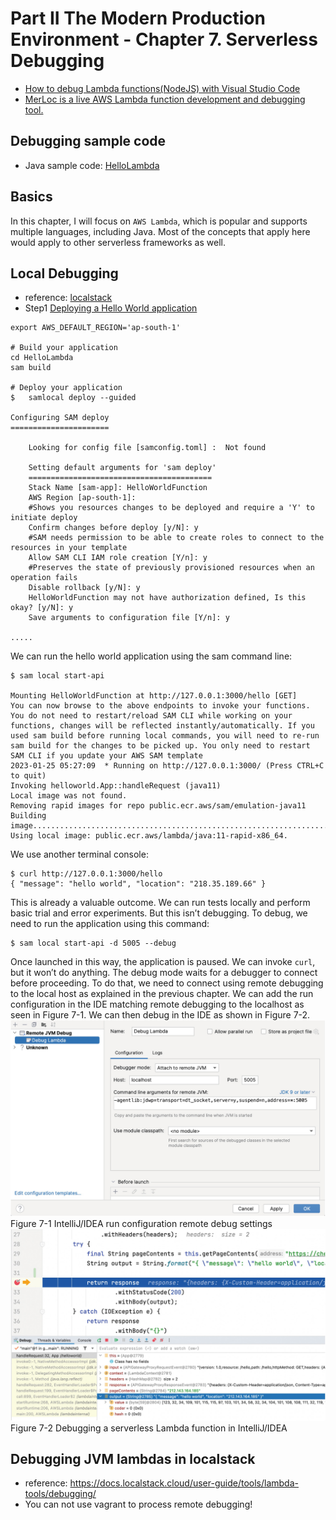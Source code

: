 # Part II The Modern Production Environment - Chapter 7. Serverless Debugging
* [How to debug Lambda functions(NodeJS) with Visual Studio Code](https://sst.dev/examples/how-to-debug-lambda-functions-with-visual-studio-code.html)
* [MerLoc is a live AWS Lambda function development and debugging tool.](https://github.com/thundra-io/merloc)
## Debugging sample code
* Java sample code: [HelloLambda](https://github.com/shai-almog/HelloLambda) 

## Basics
In this chapter, I will focus on ``AWS Lambda``, which is popular and supports multiple languages, including Java. Most of the concepts that apply here would apply to other serverless frameworks as well.

## Local Debugging
* reference: [localstack](https://levelup.gitconnected.com/local-testing-aws-applications-at-no-cost-c0bdd009d1d0)
* Step1 [Deploying a Hello World application](https://docs.aws.amazon.com/serverless-application-model/latest/developerguide/serverless-getting-started-hello-world.html)
```shell
export AWS_DEFAULT_REGION='ap-south-1'

# Build your application
cd HelloLambda
sam build

# Deploy your application
$   samlocal deploy --guided

Configuring SAM deploy
======================

	Looking for config file [samconfig.toml] :  Not found

	Setting default arguments for 'sam deploy'
	=========================================
	Stack Name [sam-app]: HelloWorldFunction
	AWS Region [ap-south-1]: 
	#Shows you resources changes to be deployed and require a 'Y' to initiate deploy
	Confirm changes before deploy [y/N]: y
	#SAM needs permission to be able to create roles to connect to the resources in your template
	Allow SAM CLI IAM role creation [Y/n]: y
	#Preserves the state of previously provisioned resources when an operation fails
	Disable rollback [y/N]: y
	HelloWorldFunction may not have authorization defined, Is this okay? [y/N]: y
	Save arguments to configuration file [Y/n]: y
    
.....
```

We can run the hello world application using the sam command line:

```shell
$ sam local start-api

Mounting HelloWorldFunction at http://127.0.0.1:3000/hello [GET]
You can now browse to the above endpoints to invoke your functions. You do not need to restart/reload SAM CLI while working on your functions, changes will be reflected instantly/automatically. If you used sam build before running local commands, you will need to re-run sam build for the changes to be picked up. You only need to restart SAM CLI if you update your AWS SAM template
2023-01-25 05:27:09  * Running on http://127.0.0.1:3000/ (Press CTRL+C to quit)
Invoking helloworld.App::handleRequest (java11)
Local image was not found.
Removing rapid images for repo public.ecr.aws/sam/emulation-java11
Building image......................................................................................................................................................................................................................................
Using local image: public.ecr.aws/lambda/java:11-rapid-x86_64.
```

We use another terminal console:
```shell
$ curl http://127.0.0.1:3000/hello
{ "message": "hello world", "location": "218.35.189.66" }
```

This is already a valuable outcome. We can run tests locally and perform basic trial and error experiments. But this isn’t debugging.
To debug, we need to run the application using this command:
```shell
$ sam local start-api -d 5005 --debug
```
Once launched in this way, the application is paused. We can invoke ``curl``, but it won’t do anything. The debug mode waits for a debugger to connect before proceeding. To do that, we need to connect using remote debugging to the local host as explained in the previous chapter. We can add the run configuration in the IDE matching remote debugging to the localhost as seen in Figure 7-1. We can then debug in the IDE as shown in Figure 7-2.
![Figure 7-1 IntelliJ/IDEA run configuration remote debug settings](./imgs/536929_1_En_7_Fig1_HTML.png)  
Figure 7-1 IntelliJ/IDEA run configuration remote debug settings  
![Figure 7-2 Debugging a serverless Lambda function in IntelliJ/IDEA](./imgs/536929_1_En_7_Fig2_HTML.png)  
Figure 7-2 Debugging a serverless Lambda function in IntelliJ/IDEA

## Debugging JVM lambdas in localstack
* reference: https://docs.localstack.cloud/user-guide/tools/lambda-tools/debugging/
* You can not use vagrant to process remote debugging!
